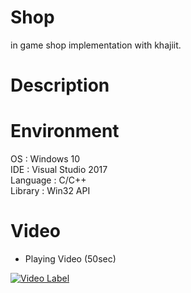 # Shop
in game shop implementation with khajiit.

# Description


# Environment
OS : Windows 10  
IDE : Visual Studio 2017  
Language : C/C++  
Library : Win32 API  

# Video
- Playing Video (50sec)

[![Video Label](http://img.youtube.com/vi/vNzWUH_taOc/0.jpg)](https://youtu.be/vNzWUH_taOc)
